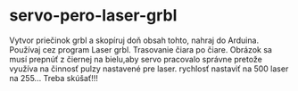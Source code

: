 # servo-pero-laser-grbl
Vytvor priečinok grbl a skopíruj doň obsah tohto, nahraj do Arduina.
Používaj cez program Laser grbl.
Trasovanie čiara po čiare.
Obrázok sa musí prepnúť z čiernej na bielu,aby servo pracovalo správne pretože využíva na činnosť pulzy nastavené pre laser.
rychlosť nastaviť na 500
laser na 255...
Treba skúšať!!!
